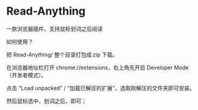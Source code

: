 # Read-Anything
一款浏览器插件，支持鼠标划词之后阅读

如何使用？

把 Read-Anything/ 整个目录打包成 zip 下载。

在浏览器地址栏打开 chrome://extensions，右上角先开启 Developer Mode（开发者模式）。

点击 “Load unpacked” / “加载已解压的扩展”，选取刚解压的文件夹即可安装。

然后鼠标选中，划词之后，即可；

